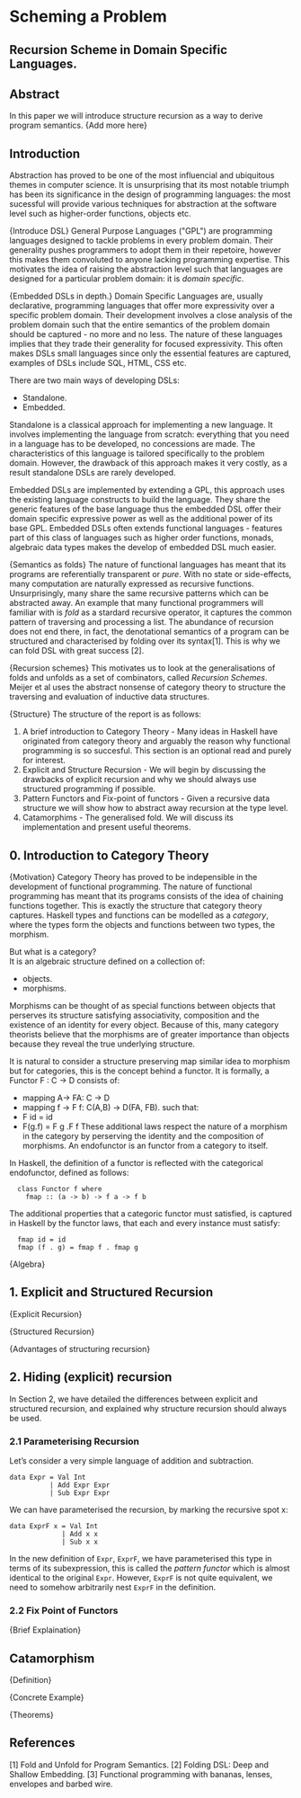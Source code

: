# Scheming a Problem
## Recursion Scheme in Domain Specific Languages.
## Abstract
In this paper we will introduce structure recursion as a way to derive program
semantics.
{Add more here}

## Introduction
Abstraction has proved to be one of the most influencial and ubiquitous themes
in computer science. It is unsurprising that its most notable triumph has been its 
significance in the design of programming languages: the most sucessful will 
provide various techniques for abstraction at the software level such as 
higher-order functions, objects etc.

{Introduce DSL}
General Purpose Languages ("GPL") are programming languages designed to tackle 
problems in every problem domain. Their generality pushes programmers to adopt
them in their repetoire, however this makes them convoluted to anyone lacking
programming expertise. This motivates the idea of raising the abstraction
level such that languages are designed for a particular problem domain:
it is _domain specific_.

{Embedded DSLs in depth.}
Domain Specific Languages are, usually declarative, programming languages that
offer more expressivity over a specific problem domain. Their development involves
a close analysis of the problem domain such that the entire semantics of the
problem domain should be captured - no more and no less. The nature of these
languages implies that they trade their generality for focused expressivity.
This often makes DSLs small languages since only the essential features are
captured, examples of DSLs include SQL, HTML, CSS etc.

There are two main ways of developing DSLs:

* Standalone.
* Embedded.

Standalone is a classical approach for implementing a new language. It involves
implementing the language from scratch: everything that you need in a language
has to be developed, no concessions are made. The characteristics of this language
is tailored specifically to the problem domain. However, the drawback of this 
approach makes it very costly, as a result standalone DSLs are rarely developed.

Embedded DSLs are implemented by extending a GPL, this approach uses the
existing language constructs to build the language. They share the generic 
features of the base language thus the embedded DSL offer their domain specific
expressive power as well as the additional power of its base GPL. Embedded DSLs
often extends functional languages - features part of this class of languages
such as higher order functions, monads, algebraic data types makes the develop 
of embedded DSL much easier.

{Semantics as folds}
The nature of functional languages has meant that its programs are referentially
transparent or _pure_. With no state or side-effects, many computation are naturally
expressed as recursive functions. Unsurprisingly, many share the same recursive patterns
which can be abstracted away. An example that many functional programmers will familiar
with is  _fold_ as a stardard recursive operator, it captures the common pattern of
traversing and processing a list. The abundance of recursion does not
end there, in fact, the denotational semantics of a program can be structured and 
characterised by folding over its syntax[1]. This is why we can fold DSL with
great success [2].

{Recursion schemes}
This motivates us to look at the generalisations of folds and unfolds as a set of
combinators, called _Recursion Schemes_. Meijer et al uses the abstract nonsense 
of category theory to structure the traversing and evaluation of inductive data
structures.

{Structure}
The structure of the report is as follows:

1. A brief introduction to Category Theory - Many ideas in Haskell have originated from
   category theory and arguably the reason why functional programming is so succesful.
   This section is an optional read and purely for interest.
2. Explicit and Structure Recursion - We will begin by discussing the drawbacks of explicit 
   recursion and  why we should always use structured programming if possible.
3. Pattern Functors and Fix-point of functors - Given a recursive data structure we will
   show how to abstract away recursion at the type level.
4. Catamorphims - The generalised fold. We will discuss its implementation and present 
   useful theorems.

## 0. Introduction to Category Theory
{Motivation}
Category Theory has proved to be indepensible in the development of functional
programming. The nature of functional programming has meant that its programs
consists of the idea of chaining functions together. This is exactly the 
structure that category theory captures. Haskell types and functions can be
modelled as a _category_, where the types form the objects and functions between
two types, the morphism.

But what is a category?  
It is an algebraic structure defined on a collection of:

 * objects.
 * morphisms.
 
Morphisms can be thought of as special functions between objects that perserves
its structure satisfying associativity, composition and the existence of an
identity for every object. Because of this, many category theorists believe that
the morphisms are of greater importance than objects  because they reveal the
true underlying structure.

It is natural to consider a structure preserving map similar idea to morphism but
for categories, this is the concept behind a functor. It is formally, a Functor
F : C -> D consists of:
 * mapping A-> FA: C -> D
 * mapping f -> F f: C(A,B) -> D(FA, FB).
such that:
 * F id = id
 * F(g.f) = F g .F f
These additional laws respect the nature of a morphism in the category by
perserving the identity and the composition of morphisms.
An endofunctor is an functor from a category to itself.

In Haskell, the definition of a functor is reflected with the categorical
endofunctor, defined as follows:
```
  class Functor f where
    fmap :: (a -> b) -> f a -> f b
```
The additional properties that a categoric functor must satisfied, is captured in
Haskell by the functor laws, that each and every instance must satisfy:
```
  fmap id = id
  fmap (f . g) = fmap f . fmap g
```

{Algebra}


## 1. Explicit and Structured Recursion
{Explicit Recursion}

{Structured Recursion}

{Advantages of structuring recursion}

## 2. Hiding (explicit) recursion

In Section 2, we have detailed the differences between explicit and structured
recursion, and explained why structure recursion should always be used.

### 2.1 Parameterising Recursion

Let’s consider a very simple language of addition and subtraction.

```
data Expr = Val Int
          | Add Expr Expr
          | Sub Expr Expr
```

We can have parameterised the recursion, by marking the recursive spot x:

```
data ExprF x = Val Int
             | Add x x
             | Sub x x
```
 
In the new definition of `Expr`, `ExprF`,
we have parameterised this type in terms of its subexpression,
this is called the _pattern functor_ which is almost identical to the
original `Expr`. However, `ExprF` is not quite equivalent, we need to
somehow arbitrarily nest `ExprF` in the definition.

### 2.2 Fix Point of Functors

{Brief Explaination}

## Catamorphism
{Definition}

{Concrete Example}

{Theorems}

## References
[1] Fold and Unfold for Program Semantics.
[2] Folding DSL: Deep and Shallow Embedding.
[3] Functional programming with bananas, lenses, envelopes and barbed wire.
